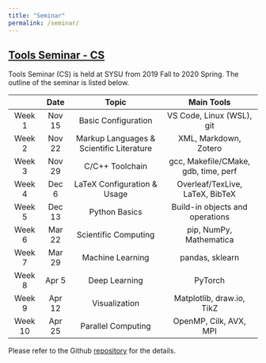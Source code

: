 ```yaml
---
title: "Seminar"
permalink: /seminar/
---
```


## [Tools Seminar - CS](https://github.com/chhzh123/ToolsSeminar-CS)

Tools Seminar (CS) is held at SYSU from 2019 Fall to 2020 Spring. The outline of the seminar is listed below.

|  | Date | Topic | Main Tools |
| :--: | :--: | :--: | :--: |
| Week 1 | Nov 15 | Basic Configuration | VS Code, Linux (WSL), git |
| Week 2 | Nov 22 | Markup Languages & Scientific Literature | XML, Markdown, Zotero |
| Week 3 | Nov 29 | C/C++ Toolchain | gcc, Makefile/CMake, gdb, time, perf |
| Week 4 | Dec 6 | LaTeX Configuration & Usage | Overleaf/TexLive, LaTeX, BibTeX |
| Week 5 | Dec 13 | Python Basics | Build-in objects and operations |
| Week 6 | Mar 22 | Scientific Computing | pip, NumPy, Mathematica |
| Week 7 | Mar 29 | Machine Learning | pandas, sklearn |
| Week 8 | Apr 5 | Deep Learning | PyTorch |
| Week 9 | Apr 12 | Visualization | Matplotlib, draw.io, TikZ |
| Week 10 | Apr 25 | Parallel Computing | OpenMP, Cilk, AVX, MPI |

Please refer to the Github [repository](https://github.com/chhzh123/ToolsSeminar-CS) for the details.